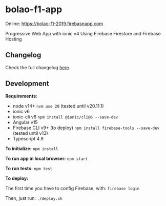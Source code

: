 # bolao-f1-app

Online: https://bolao-f1-2019.firebaseapp.com

Progressive Web App with ionic v4
Using Firebase Firestore and Firebase Hosting

## Changelog

Check the full changelog [here](CHANGELOG.md).

## Development

**Requirements:**

- node v14+ `nvm use 20` (tested until v20.11.1)
- ionic v6
- ionic-cli v6 `npm install @ionic/cli@6 --save-dev`
- Angular v15
- Firebase CLI v9+ (to deploy) `npm install firebase-tools --save-dev` (tested until v13)
- Typescript 4.9

**To initialize:**
`npm install`

**To run app in local browser:**
`npm start`

**To run tests:**
`npm test`

**To deploy:**

The first time you have to config Firebase, with:
`firebase login`

Then, just run:
`./deploy.sh`
